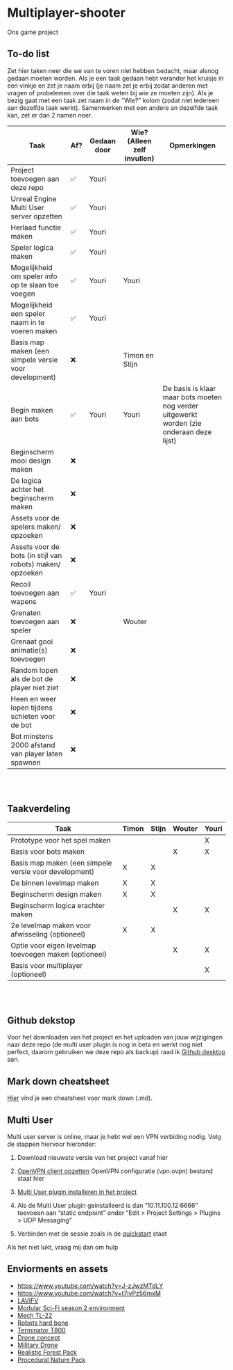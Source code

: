 # Multiplayer-shooter
Ons game project

## To-do list
Zet hier taken neer die we van te voren niet hebben bedacht, maar alsnog gedaan moeten worden. Als je een taak gedaan hebt verander het kruisje in een vinkje en zet je naam erbij (je naam zet je erbij zodat anderen met vragen of probelemen over die taak weten bij wie ze moeten zijn). Als je bezig gaat met een taak zet naam in de "Wie?" kolom (zodat niet iedereen aan dezelfde taak werkt). Samenwerken met een andere an dezelfde taak kan, zet er dan 2 namen neer.

| Taak                                                      | Af?  | Gedaan door | Wie? (Alleen zelf invullen) | Opmerkingen                                       |
|-----------------------------------------------------------|------|-------------| --------------------------- |---------------------------------------------------|
| Project toevoegen aan deze repo                           |  ✅  | Youri       |                             |
| Unreal Engine Multi User server opzetten                  |  ✅  | Youri       |                             |
| Herlaad functie maken                                     |  ✅  | Youri       |                             |
| Speler logica maken                                       |  ✅  | Youri       |                             |
| Mogelijkheid om speler info op te slaan toe voegen        |  ✅  | Youri       |  Youri                      |
| Mogelijkheid een speler naam in te voeren maken           |  ✅  | Youri       |                             |
| Basis map maken (een simpele versie voor development)     |  ❌  |             | Timon en Stijn
| Begin maken aan bots                                      |  ✅  | Youri       | Youri                       | De basis is klaar maar bots moeten nog verder uitgewerkt worden (zie onderaan deze lijst)|
| Beginscherm mooi design maken                             |  ❌  |
| De logica achter het beginscherm maken                    |  ❌  |
| Assets voor de spelers maken/ opzoeken                    |  ❌  |
| Assets voor de bots (in stijl van robots) maken/ opzoeken |  ❌  |
| Recoil toevoegen aan wapens                               |  ✅  | Youri       | 
| Grenaten toevoegen aan speler                             |  ❌  |             | Wouter
| Grenaat gooi animatie(s) toevoegen                        |  ❌
| Random lopen als de bot de player niet ziet               |  ❌
| Heen en weer lopen tijdens schieten voor de bot           |  ❌
| Bot minstens 2000 afstand van player laten spawnen        |  ❌
<br><br/>

## Taakverdeling

| Taak                                                  | Timon | Stijn | Wouter | Youri |
|-------------------------------------------------------|-------|-------|--------|-------|
| Prototype voor het spel maken                         |       |       |        |   X   |
| Basis voor bots maken                                 |       |       |    X   |   X   |
| Basis map maken (een simpele versie voor development) |   X   |   X   |        |       |
| De binnen levelmap maken                              |   X   |   X   |        |       |
| Beginscherm design maken                              |   X   |   X   |        |       |
| Beginscherm logica erachter maken                     |       |       |    X   |   X   |
| 2e levelmap maken voor afwisseling (optioneel)        |   X   |   X   |        |       |
| Optie voor eigen levelmap toevoegen maken (optioneel) |       |       |    X   |   X   |
| Basis voor multiplayer (optioneel)                    |       |       |        |   X   |

<br><br/>

## Github dekstop
Voor het downloaden van het project en het uploaden van jouw wijzigingen naar deze repo (de multi user plugin is nog in beta en werkt nog niet perfect, daarom gebruiken we deze repo als backup) raad ik [Github desktop](https://desktop.github.com) aan.

## Mark down cheatsheet
[Hier](https://github.com/adam-p/markdown-here/wiki/Markdown-Cheatsheet) vind je een cheatsheet voor mark down (.md).

## Multi User 
Multi user server is online, maar je hebt wel een VPN verbiding nodig. Volg de stappen hiervoor hieronder:
1. Download nieuwste versie van het project vanaf hier

2. [OpenVPN client opzetten](https://openvpn.net/client-connect-vpn-for-windows/)
   OpenVPN configuratie (vpn.ovpn) bestand staat hier

3. [Multi User plugin installeren in het project](https://docs.unrealengine.com/en-US/Engine/Editor/MultiUser/QuickStart/index.html)

4. Als de Multi User plugin geinstalleerd is dan “10.11.100.12:6666” toevoeen aan “static endpoint” onder  “Edit > Project Settings > Plugins > UDP Messaging”

5. Verbinden met de sessie zoals in de [quickstart](https://docs.unrealengine.com/en-US/Engine/Editor/MultiUser/QuickStart/index.html) staat

Als het niet lukt, vraag mij dan om hulp

## Enviorments en assets
- https://www.youtube.com/watch?v=J-zJwzMTdLY
- https://www.youtube.com/watch?v=t7jvPz56mxM
- [LAVIFV](https://unrealengine.com/marketplace/en-US/product/lavifv-infantry-fighting-vehicle)
- [Modular Sci-Fi season 2 environment](https://unrealengine.com/marketplace/en-US/product/modular-scifi-season-2-starter-bundle)
- [Mech TL-22](https://sketchfab.com/3d-models/mech-tl-22-2694c68765aa4f67ab81a259ff39d654)
- [Robots hard bone](https://sketchfab.com/3d-models/robots-hard-borne-167fcf37ad404e5ca0b06b4588d3eea5)
- [Terminator T800](https://sketchfab.com/3d-models/terminator-t-800-dd9b3744c30e4bf58aa6f57da00c1eb0)
- [Drone concept](https://sketchfab.com/3d-models/drone-concept-cde78a97ce3d4882b68463e4fb821d8b)
- [Military Drone](https://sketchfab.com/3d-models/military-suppression-drone-rsd-1-droid-19994e164a0d4ba082230d98fcf58b44)
- [Realistic Forest Pack](https://www.unrealengine.com/marketplace/en-US/product/realistic-forest-pack)
- [Procedural Nature Pack](https://www.unrealengine.com/marketplace/en-US/product/procedural-nature-pack-vol)
